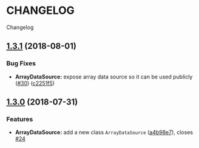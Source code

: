 # CHANGELOG

Changelog

## [1.3.1](https://github.com/Colonise/DataSource/compare/v1.3.0...v1.3.1) \(2018-08-01\)

### Bug Fixes

* **ArrayDataSource:** expose array data source so it can be used publicly \([\#30](https://github.com/Colonise/DataSource/issues/30)\) \([c2251f5](https://github.com/Colonise/DataSource/commit/c2251f5)\)

## [1.3.0](https://github.com/Colonise/DataSource/compare/v1.2.0...v1.3.0) \(2018-07-31\)

### Features

* **ArrayDataSource:** add a new class `ArrayDataSource` \([a4b98e7](https://github.com/Colonise/DataSource/commit/a4b98e7)\), closes [\#24](https://github.com/Colonise/DataSource/issues/24)

